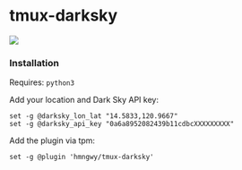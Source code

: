 # tmux-darksky

![](https://user-images.githubusercontent.com/1647347/31725286-8c6ebc2c-b456-11e7-8e14-84b77f447e57.png)

### Installation

Requires: `python3`

Add your location and Dark Sky API key:

```
set -g @darksky_lon_lat "14.5833,120.9667"
set -g @darksky_api_key "0a6a8952082439b11cdbcXXXXXXXXX"
```

Add the plugin via tpm:

```
set -g @plugin 'hmngwy/tmux-darksky'
```


